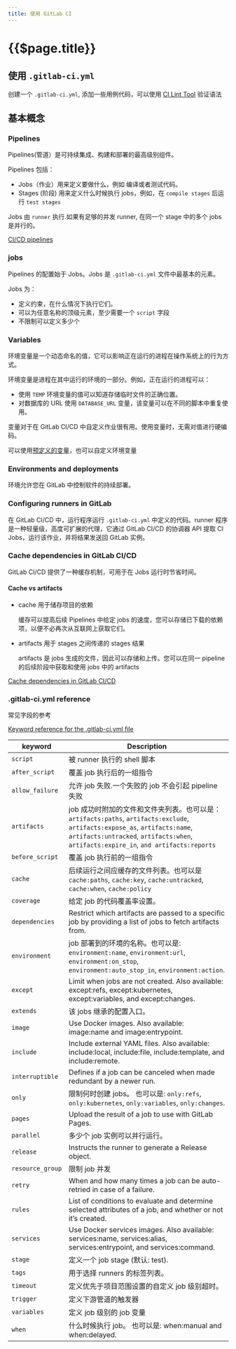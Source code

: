 ```yaml
---
title: 使用 GitLab CI
---
```


# {{$page.title}}

## 使用 `.gitlab-ci.yml`

创建一个 `.gitlab-ci.yml`, 添加一些用例代码，可以使用 [CI Lint Tool](https://docs.gitlab.com/ee/ci/lint.html) 验证语法

## 基本概念

### Pipelines

Pipelines(管道）是可持续集成、构建和部署的最高级别组件。

Pipelines 包括：

- Jobs（作业）用来定义要做什么，例如 编译或者测试代码。
- Stages (阶段) 用来定义什么时候执行 jobs，例如，在 `compile stages` 后运行 `test stages`

Jobs 由 `runner` 执行.如果有足够的并发 runner, 在同一个 stage 中的多个 jobs 是并行的。

[CI/CD pipelines](https://docs.gitlab.com/ee/ci/pipelines/)

### jobs

Pipelines 的配置始于 Jobs。Jobs 是 `.gitlab-ci.yml` 文件中最基本的元素。

Jobs 为：

- 定义约束，在什么情况下执行它们。
- 可以为任意名称的顶级元素，至少需要一个 `script` 字段
- 不限制可以定义多少个

### Variables

环境变量是一个动态命名的值，它可以影响正在运行的进程在操作系统上的行为方式。

环境变量是进程在其中运行的环境的一部分。例如，正在运行的进程可以：

- 使用 `TEMP` 环境变量的值可以知道存储临时文件的正确位置。
- 对数据库的 URL 使用 `DATABASE_URL` 变量，该变量可以在不同的脚本中重复使用。

变量对于在 GitLab CI/CD 中自定义作业很有用。使用变量时，无需对值进行硬编码。

可以使用[预定义的变量](https://docs.gitlab.com/ee/ci/variables/predefined_variables.html)，也可以自定义环境变量

### Environments and deployments

环境允许您在 GitLab 中控制软件的持续部署。

### Configuring runners in GitLab

在 GitLab CI/CD 中，运行程序运行 `.gitlab-ci.yml` 中定义的代码。runner 程序是一种轻量级，高度可扩展的代理，它通过 GitLab CI/CD 的协调器 API 提取 CI Jobs，运行该作业，并将结果发送回 GitLab 实例。

### Cache dependencies in GitLab CI/CD

GitLab CI/CD 提供了一种缓存机制，可用于在 Jobs 运行时节省时间。

#### Cache vs artifacts

- cache 用于储存项目的依赖

  缓存可以提高后续 Pipelines 中给定 jobs 的速度，您可以存储已下载的依赖项，以便不必再次从互联网上获取它们。

- artifacts 用于 stages 之间传递的 stages 结果

  artifacts 是 jobs 生成的文件，因此可以存储和上传。您可以在同一 pipeline 的后续阶段中获取和使用 jobs 中的 artifacts

[Cache dependencies in GitLab CI/CD](https://docs.gitlab.com/ee/ci/caching/)

### .gitlab-ci.yml reference

常见字段的参考

[Keyword reference for the .gitlab-ci.yml file](https://docs.gitlab.com/ee/ci/yaml/README.html)

| keyword          | Description                                                                                                                                                                                                          |
| ---------------- | -------------------------------------------------------------------------------------------------------------------------------------------------------------------------------------------------------------------- |
| `script`         | 被 runner 执行的 shell 脚本                                                                                                                                                                                          |
| `after_script`   | 覆盖 job 执行后的一组指令                                                                                                                                                                                            |
| `allow_failure`  | 允许 job 失败.一个失败的 job 不会引起 pipeline 失败                                                                                                                                                                  |
| `artifacts`      | job 成功时附加的文件和文件夹列表。也可以是：`artifacts:paths`, `artifacts:exclude`, `artifacts:expose_as`, `artifacts:name`, `artifacts:untracked`, `artifacts:when`, `artifacts:expire_in`, `and artifacts:reports` |
| `before_script`  | 覆盖 job 执行前的一组指令                                                                                                                                                                                            |
| `cache`          | 后续运行之间应缓存的文件列表。也可以是 `cache:paths`, `cache:key`, `cache:untracked`, `cache:when`, `cache:policy`                                                                                                   |
| `coverage`       | 给定 job 的代码覆盖率设置。                                                                                                                                                                                          |
| `dependencies`   | Restrict which artifacts are passed to a specific job by providing a list of jobs to fetch artifacts from.                                                                                                           |
| `environment`    | job 部署到的环境的名称。也可以是: `environment:name`, `environment:url`, `environment:on_stop`, `environment:auto_stop_in`, `environment:action`.                                                                    |
| `except`         | Limit when jobs are not created. Also available: except:refs, except:kubernetes, except:variables, and except:changes.                                                                                               |
| `extends`        | 该 jobs 继承的配置入口。                                                                                                                                                                                             |
| `image`          | Use Docker images. Also available: image:name and image:entrypoint.                                                                                                                                                  |
| `include`        | Include external YAML files. Also available: include:local, include:file, include:template, and include:remote.                                                                                                      |
| `interruptible`  | Defines if a job can be canceled when made redundant by a newer run.                                                                                                                                                 |
| `only`           | 限制何时创建 jobs。 也可以是: `only:refs`, `only:kubernetes`, `only:variables`, `only:changes`.                                                                                                                      |
| `pages`          | Upload the result of a job to use with GitLab Pages.                                                                                                                                                                 |
| `parallel`       | 多少个 job 实例可以并行运行。                                                                                                                                                                                        |
| `release`        | Instructs the runner to generate a Release object.                                                                                                                                                                   |
| `resource_group` | 限制 job 并发                                                                                                                                                                                                        |
| `retry`          | When and how many times a job can be auto-retried in case of a failure.                                                                                                                                              |
| `rules`          | List of conditions to evaluate and determine selected attributes of a job, and whether or not it’s created.                                                                                                          |
| `services`       | Use Docker services images. Also available: services:name, services:alias, services:entrypoint, and services:command.                                                                                                |
| `stage`          | 定义一个 job stage (默认: test).                                                                                                                                                                                     |
| `tags`           | 用于选择 runners 的标签列表。                                                                                                                                                                                        |
| `timeout`        | 定义优先于项目范围设置的自定义 job 级别超时。                                                                                                                                                                        |
| `trigger`        | 定义下游管道的触发器                                                                                                                                                                                                 |
| `variables`      | 定义 job 级别的 job 变量                                                                                                                                                                                             |
| `when`           | 什么时候执行 job。 也可以是: when:manual and when:delayed.                                                                                                                                                           |
